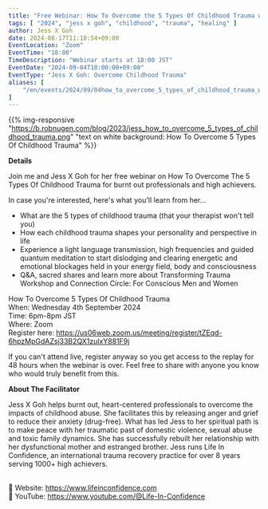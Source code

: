 ```yaml
---
title: "Free Webinar: How To Overcome the 5 Types Of Childhood Trauma with Jess X Goh"
tags: [ "2024", "jess x goh", "childhood", "trauma", "healing" ]
author: Jess X Goh
date: 2024-08-17T11:10:54+09:00
EventLocation: "Zoom"
EventTime: "18:00"
TimeDescription: "Webinar starts at 18:00 JST"
EventDate: "2024-09-04T18:00:00+09:00"
EventType: "Jess X Goh: Overcome Childhood Trauma"
aliases: [
    "/en/events/2024/09/04how_to_overcome_5_types_of_childhood_trauma_with_jess_x_goh",
]
---
```


{{% img-responsive "https://b.robnugen.com/blog/2023/jess_how_to_overcome_5_types_of_childhood_trauma.png" "text on white background: How To Overcome 5 Types Of Childhood Trauma" %}}

**Details**

Join me and Jess X Goh for her free webinar on How To Overcome The 5 Types Of Childhood Trauma for burnt out professionals and high achievers.

In case you're interested, here's what you'll learn from her...

* What are the 5 types of childhood trauma (that your therapist won't tell you)
* How each childhood trauma shapes your personality and perspective in life
* Experience a light language transmission, high frequencies and guided quantum meditation to start dislodging and clearing energetic and emotional blockages held in your energy field, body and consciousness
* Q&A, sacred shares and learn more about Transforming Trauma Workshop and Connection Circle: For Conscious Men and Women

How To Overcome 5 Types Of Childhood Trauma
<br>When: Wednesday 4th September 2024
<br>Time: 6pm-8pm JST
<br>Where: Zoom
<br>Register here: https://us06web.zoom.us/meeting/register/tZEqd-6hpzMpGdAZsj33B2QX1zulxY881F9j

If you can't attend live, register anyway so you get access to the replay for 48 hours when the webinar is over. Feel free to share with anyone you know who would truly benefit from this.

**About The Facilitator**

Jess X Goh helps burnt out, heart-centered professionals to overcome the impacts of childhood abuse. She facilitates this by releasing anger and grief to reduce their anxiety (drug-free). What has led Jess to her spiritual path is to make peace with her traumatic past of domestic violence, sexual abuse and toxic family dynamics. She has successfully rebuilt her relationship with her dysfunctional mother and estranged brother. Jess runs Life In Confidence, an international trauma recovery practice for over 8 years serving 1000+ high achievers.

<br>💜 Website: https://www.lifeinconfidence.com
<br>🌻 YouTube: https://www.youtube.com/@Life-In-Confidence
